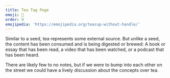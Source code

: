 ```yaml
---
title: Tea Tag Page
emoji: 🍵
order: 9
emojipedia: 'https://emojipedia.org/teacup-without-handle/'
---
```

Similar to a seed, tea represents some external source. But unlike a seed, the content has been consumed and is being digested or brewed: A book or essay that has been read, a video that has been watched, or a podcast that has been heard. 

There are likely few to no notes, but if we were to bump into each other on the street we could have a lively discussion about the concepts over tea.
